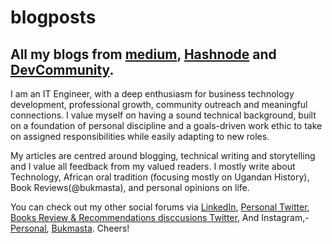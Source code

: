 # blogposts
## All my blogs from [medium](https://piusmwilson.medium.com/), [Hashnode](https://hashnode.com/@piusmwilson) and [DevCommunity](https://dev.to/piusmwilson).

I am an IT Engineer, with a deep enthusiasm for business technology development, professional growth, community outreach and meaningful connections. I value myself on having a sound technical background, built on a foundation of personal discipline and a goals-driven work ethic to take on assigned responsibilities while easily adapting to new roles.

My articles are centred around blogging, technical writing and storytelling and I value all feedback from my valued readers. I mostly write about Technology, African oral tradition (focusing mostly on Ugandan History), Book Reviews(@bukmasta), and personal opinions on life.

You can check out my other social forums via [LinkedIn](https://www.linkedin.com/in/piusmwilson/), [Personal Twitter](https://twitter.com/piusmwilson), [Books Review & Recommendations disccusions Twitter](https://twitter.com/bukmasta), And Instagram,- [Personal](https://www.instagram.com/piusmwilson/), [Bukmasta](https://www.instagram.com/bukmasta/).
Cheers!

